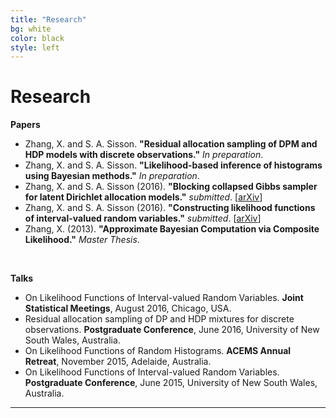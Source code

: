 ```yaml
---
title: "Research"
bg: white
color: black
style: left
---
```


# Research

**Papers**

* Zhang, X. and S. A. Sisson. **"Residual allocation sampling of DPM and HDP models with discrete observations."** *In preparation*.
* Zhang, X. and S. A. Sisson. **"Likelihood-based inference of histograms using Bayesian methods."** *In preparation*.
* Zhang, X. and S. A. Sisson (2016). **"Blocking collapsed Gibbs sampler for latent Dirichlet allocation models."** *submitted*. \[[arXiv](http://arxiv.org/abs/1608.00945)\]
* Zhang, X. and S. A. Sisson (2016). **"Constructing likelihood functions of interval-valued random variables."** *submitted*. \[[arXiv](https://arxiv.org/abs/1608.00107)\]
* Zhang, X. (2013). **"Approximate Bayesian Computation via Composite Likelihood."** *Master Thesis*.

<br>

**Talks**

* On Likelihood Functions of Interval-valued Random Variables. **Joint Statistical Meetings**, August 2016, Chicago, USA.
* Residual allocation sampling of DP and HDP mixtures for discrete observations. **Postgraduate Conference**, June 2016, University of New South Wales, Australia.
* On Likelihood Functions of Random Histograms. **ACEMS Annual Retreat**, November 2015, Adelaide, Australia.
* On Likelihood Functions of Interval-valued Random Variables. **Postgraduate Conference**, June 2015, University of New South Wales, Australia.

---


